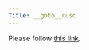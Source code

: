 ```yaml
---
Title: __goto__cuso
---
```


<head><meta http-equiv="refresh" content="1; url='/download/CUSO'" /></head><body><p>Please follow <a href="/download/CUSO">this link</a>.</p></body>
